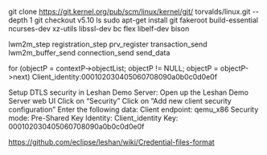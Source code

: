 git clone https://git.kernel.org/pub/scm/linux/kernel/git/
torvalds/linux.git --depth 1 
git checkout v5.10
ls
sudo apt-get install git fakeroot build-essential ncurses-dev xz-utils libssl-dev bc flex libelf-dev bison 

lwm2m_step
	registration_step
		prv_register
			transaction_send
				lwm2m_buffer_send
					connection_send
						send_data

for (objectP = contextP->objectList; objectP != NULL; objectP = objectP->next)
Client_identity:000102030405060708090a0b0c0d0e0f

Setup DTLS security in Leshan Demo Server:
Open up the Leshan Demo Server web UI
Click on “Security”
Click on “Add new client security configuration”
Enter the following data:
Client endpoint: qemu_x86
Security mode: Pre-Shared Key
Identity: Client_identity
Key: 000102030405060708090a0b0c0d0e0f

https://github.com/eclipse/leshan/wiki/Credential-files-format
